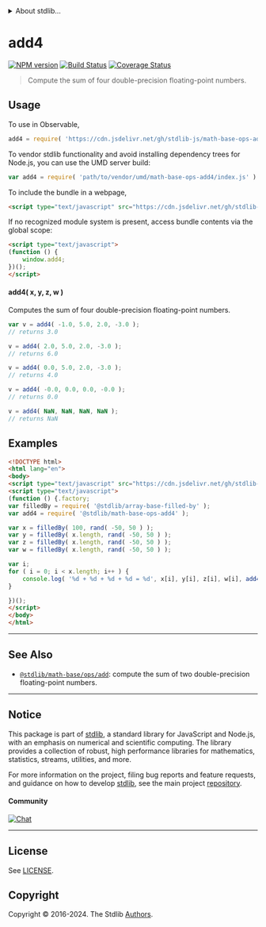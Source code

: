 <!--

@license Apache-2.0

Copyright (c) 2023 The Stdlib Authors.

Licensed under the Apache License, Version 2.0 (the "License");
you may not use this file except in compliance with the License.
You may obtain a copy of the License at

   http://www.apache.org/licenses/LICENSE-2.0

Unless required by applicable law or agreed to in writing, software
distributed under the License is distributed on an "AS IS" BASIS,
WITHOUT WARRANTIES OR CONDITIONS OF ANY KIND, either express or implied.
See the License for the specific language governing permissions and
limitations under the License.

-->


<details>
  <summary>
    About stdlib...
  </summary>
  <p>We believe in a future in which the web is a preferred environment for numerical computation. To help realize this future, we've built stdlib. stdlib is a standard library, with an emphasis on numerical and scientific computation, written in JavaScript (and C) for execution in browsers and in Node.js.</p>
  <p>The library is fully decomposable, being architected in such a way that you can swap out and mix and match APIs and functionality to cater to your exact preferences and use cases.</p>
  <p>When you use stdlib, you can be absolutely certain that you are using the most thorough, rigorous, well-written, studied, documented, tested, measured, and high-quality code out there.</p>
  <p>To join us in bringing numerical computing to the web, get started by checking us out on <a href="https://github.com/stdlib-js/stdlib">GitHub</a>, and please consider <a href="https://opencollective.com/stdlib">financially supporting stdlib</a>. We greatly appreciate your continued support!</p>
</details>

# add4

[![NPM version][npm-image]][npm-url] [![Build Status][test-image]][test-url] [![Coverage Status][coverage-image]][coverage-url] <!-- [![dependencies][dependencies-image]][dependencies-url] -->

> Compute the sum of four double-precision floating-point numbers.

<!-- Section to include introductory text. Make sure to keep an empty line after the intro `section` element and another before the `/section` close. -->

<section class="intro">

</section>

<!-- /.intro -->

<!-- Package usage documentation. -->



<section class="usage">

## Usage

To use in Observable,

```javascript
add4 = require( 'https://cdn.jsdelivr.net/gh/stdlib-js/math-base-ops-add4@umd/browser.js' )
```

To vendor stdlib functionality and avoid installing dependency trees for Node.js, you can use the UMD server build:

```javascript
var add4 = require( 'path/to/vendor/umd/math-base-ops-add4/index.js' )
```

To include the bundle in a webpage,

```html
<script type="text/javascript" src="https://cdn.jsdelivr.net/gh/stdlib-js/math-base-ops-add4@umd/browser.js"></script>
```

If no recognized module system is present, access bundle contents via the global scope:

```html
<script type="text/javascript">
(function () {
    window.add4;
})();
</script>
```

#### add4( x, y, z, w )

Computes the sum of four double-precision floating-point numbers.

```javascript
var v = add4( -1.0, 5.0, 2.0, -3.0 );
// returns 3.0

v = add4( 2.0, 5.0, 2.0, -3.0 );
// returns 6.0

v = add4( 0.0, 5.0, 2.0, -3.0 );
// returns 4.0

v = add4( -0.0, 0.0, 0.0, -0.0 );
// returns 0.0

v = add4( NaN, NaN, NaN, NaN );
// returns NaN
```

</section>

<!-- /.usage -->

<!-- Package usage notes. Make sure to keep an empty line after the `section` element and another before the `/section` close. -->

<section class="notes">

</section>

<!-- /.notes -->

<!-- Package usage examples. -->

<section class="examples">

## Examples

<!-- eslint no-undef: "error" -->

```html
<!DOCTYPE html>
<html lang="en">
<body>
<script type="text/javascript" src="https://cdn.jsdelivr.net/gh/stdlib-js/random-base-discrete-uniform@umd/browser.js"></script>
<script type="text/javascript">
(function () {.factory;
var filledBy = require( '@stdlib/array-base-filled-by' );
var add4 = require( '@stdlib/math-base-ops-add4' );

var x = filledBy( 100, rand( -50, 50 ) );
var y = filledBy( x.length, rand( -50, 50 ) );
var z = filledBy( x.length, rand( -50, 50 ) );
var w = filledBy( x.length, rand( -50, 50 ) );

var i;
for ( i = 0; i < x.length; i++ ) {
    console.log( '%d + %d + %d + %d = %d', x[i], y[i], z[i], w[i], add4( x[i], y[i], z[i], w[i] ) );
}

})();
</script>
</body>
</html>
```

</section>

<!-- /.examples -->

<!-- C interface documentation. -->



<!-- Section for related `stdlib` packages. Do not manually edit this section, as it is automatically populated. -->

<section class="related">

* * *

## See Also

-   <span class="package-name">[`@stdlib/math-base/ops/add`][@stdlib/math/base/ops/add]</span><span class="delimiter">: </span><span class="description">compute the sum of two double-precision floating-point numbers.</span>

</section>

<!-- /.related -->

<!-- Section for all links. Make sure to keep an empty line after the `section` element and another before the `/section` close. -->


<section class="main-repo" >

* * *

## Notice

This package is part of [stdlib][stdlib], a standard library for JavaScript and Node.js, with an emphasis on numerical and scientific computing. The library provides a collection of robust, high performance libraries for mathematics, statistics, streams, utilities, and more.

For more information on the project, filing bug reports and feature requests, and guidance on how to develop [stdlib][stdlib], see the main project [repository][stdlib].

#### Community

[![Chat][chat-image]][chat-url]

---

## License

See [LICENSE][stdlib-license].


## Copyright

Copyright &copy; 2016-2024. The Stdlib [Authors][stdlib-authors].

</section>

<!-- /.stdlib -->

<!-- Section for all links. Make sure to keep an empty line after the `section` element and another before the `/section` close. -->

<section class="links">

[npm-image]: http://img.shields.io/npm/v/@stdlib/math-base-ops-add4.svg
[npm-url]: https://npmjs.org/package/@stdlib/math-base-ops-add4

[test-image]: https://github.com/stdlib-js/math-base-ops-add4/actions/workflows/test.yml/badge.svg?branch=v0.2.0
[test-url]: https://github.com/stdlib-js/math-base-ops-add4/actions/workflows/test.yml?query=branch:v0.2.0

[coverage-image]: https://img.shields.io/codecov/c/github/stdlib-js/math-base-ops-add4/main.svg
[coverage-url]: https://codecov.io/github/stdlib-js/math-base-ops-add4?branch=main

<!--

[dependencies-image]: https://img.shields.io/david/stdlib-js/math-base-ops-add4.svg
[dependencies-url]: https://david-dm.org/stdlib-js/math-base-ops-add4/main

-->

[chat-image]: https://img.shields.io/gitter/room/stdlib-js/stdlib.svg
[chat-url]: https://app.gitter.im/#/room/#stdlib-js_stdlib:gitter.im

[stdlib]: https://github.com/stdlib-js/stdlib

[stdlib-authors]: https://github.com/stdlib-js/stdlib/graphs/contributors

[umd]: https://github.com/umdjs/umd
[es-module]: https://developer.mozilla.org/en-US/docs/Web/JavaScript/Guide/Modules

[deno-url]: https://github.com/stdlib-js/math-base-ops-add4/tree/deno
[deno-readme]: https://github.com/stdlib-js/math-base-ops-add4/blob/deno/README.md
[umd-url]: https://github.com/stdlib-js/math-base-ops-add4/tree/umd
[umd-readme]: https://github.com/stdlib-js/math-base-ops-add4/blob/umd/README.md
[esm-url]: https://github.com/stdlib-js/math-base-ops-add4/tree/esm
[esm-readme]: https://github.com/stdlib-js/math-base-ops-add4/blob/esm/README.md
[branches-url]: https://github.com/stdlib-js/math-base-ops-add4/blob/main/branches.md

[stdlib-license]: https://raw.githubusercontent.com/stdlib-js/math-base-ops-add4/main/LICENSE

<!-- <related-links> -->

[@stdlib/math/base/ops/add]: https://github.com/stdlib-js/math-base-ops-add/tree/umd

<!-- </related-links> -->

</section>

<!-- /.links -->
